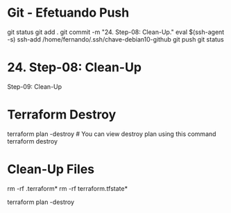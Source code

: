 
# ############################################################################
# ############################################################################
# ############################################################################
# Git - Efetuando Push

git status
git add .
git commit -m "24. Step-08: Clean-Up."
eval $(ssh-agent -s)
ssh-add /home/fernando/.ssh/chave-debian10-github
git push
git status


# ############################################################################
# ############################################################################
# ############################################################################
# 24. Step-08: Clean-Up


Step-09: Clean-Up

# Terraform Destroy
terraform plan -destroy  # You can view destroy plan using this command
terraform destroy

# Clean-Up Files
rm -rf .terraform*
rm -rf terraform.tfstate*






terraform plan -destroy